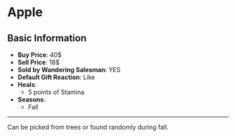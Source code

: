 # Apple

## Basic Information

- **Buy Price**: 40$
- **Sell Price**: 18$
- **Sold by Wandering Salesman**: YES
- **Default Gift Reaction**: Like
- **Heals**:
  - 5 points of Stamina
- **Seasons**:
  - Fall

---

Can be picked from trees or found randomly during fall.
